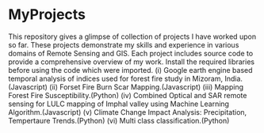 # MyProjects
This repository gives a glimpse of collection of projects I have worked upon so far. These projects demonstrate my skills and experience in various domains of Remote Sensing and GIS. Each project includes source code to provide a comprehensive overview of my work. Install the required libraries before using the code which were imported.
(i) Google earth engine based temporal analysis of indices used for forest fire study in Mizoram, India.(Javascript)
(ii) Forset Fire Burn Scar Mapping.(Javascript)
(iii) Mapping Forest Fire Susceptibility.(Python)
(iv) Combined Optical and SAR remote sensing for LULC mapping of Imphal valley using Machine Learning Algorithm.(Javascript)
(v) Climate Change Impact Analysis: Precipitation, Tempertaure Trends.(Python)
(vi) Multi class classification.(Python)

